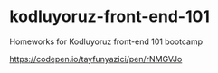 # kodluyoruz-front-end-101

Homeworks for Kodluyoruz front-end 101 bootcamp

https://codepen.io/tayfunyazici/pen/rNMGVJo

